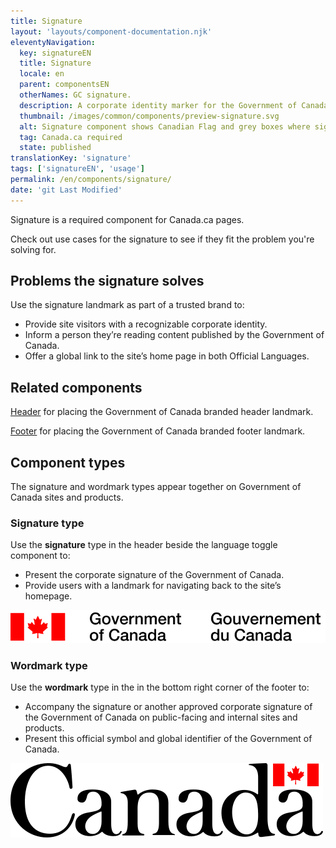 ```yaml
---
title: Signature
layout: 'layouts/component-documentation.njk'
eleventyNavigation:
  key: signatureEN
  title: Signature
  locale: en
  parent: componentsEN
  otherNames: GC signature.
  description: A corporate identity marker for the Government of Canada.
  thumbnail: /images/common/components/preview-signature.svg
  alt: Signature component shows Canadian Flag and grey boxes where signature text would be.
  tag: Canada.ca required
  state: published
translationKey: 'signature'
tags: ['signatureEN', 'usage']
permalink: /en/components/signature/
date: 'git Last Modified'
---
```

Signature is a required component for Canada.ca pages.

Check out use cases for the signature to see if they fit the problem you're solving for.

## Problems the signature solves

Use the signature landmark as part of a trusted brand to:

- Provide site visitors with a recognizable corporate identity.
- Inform a person they’re reading content published by the Government of Canada.
- Offer a global link to the site’s home page in both Official Languages.

<article class="bg-full-width bg-primary text-light pt-600 pb-300 my-600">
  <h2 class="mt-0 mb-300">Related components</h2>

<a href="{{ links.header }}" class="link-light">Header</a> for placing the Government of Canada branded header landmark.

<a href="{{ links.footer }}" class="link-light">Footer</a> for placing the Government of Canada branded footer landmark.

</article>

## Component types

The signature and wordmark types appear together on Government of Canada sites and products.

### Signature type

Use the **signature** type in the header beside the language toggle component to:

- Present the corporate signature of the Government of Canada.
- Provide users with a landmark for navigating back to the site’s homepage.

<img class="b-sm b-default mt-300 mb-75 p-300" src="/images/en/components/example/example-signature-signature-type-en.svg" alt="The Government of Canada signature. The signature includes the red Canada flag, followed by the text “Government of Canada / Gouvernement du Canada”." />

### Wordmark type

Use the **wordmark** type in the in the bottom right corner of the footer to:

- Accompany the signature or another approved corporate signature of the Government of Canada on public-facing and internal sites and products.
- Present this official symbol and global identifier of the Government of Canada.

<img class="b-sm b-default mt-300 mb-225 p-300" src="/images/en/components/example/example-signature-wordmark-type-en.svg" alt="The Canada Wordmark. The wordmark includes the word “Canada” with a red Canada flag just above the final “a”." />
